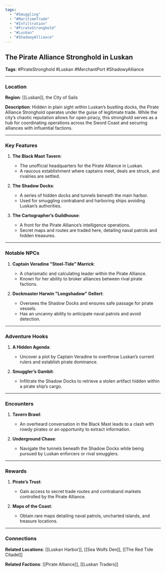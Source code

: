```yaml
---
tags:
  - "#Smuggling"
  - "#MaritimeTrade"
  - "#Infiltration"
  - "#PirateStronghold"
  - "#Luskan"
  - "#ShadowyAlliance"
---
```

## The Pirate Alliance Stronghold in Luskan

**Tags**: #PirateStronghold #Luskan #MerchantPort #ShadowyAlliance

---

### Location

**Region**: [[Luskan]], the City of Sails

**Description**: Hidden in plain sight within Luskan’s bustling docks, the Pirate Alliance Stronghold operates under the guise of legitimate trade. While the city’s chaotic reputation allows for open piracy, this stronghold serves as a hub for coordinating operations across the Sword Coast and securing alliances with influential factions.

---

### Key Features

1. **The Black Mast Tavern**:
    
    - The unofficial headquarters for the Pirate Alliance in Luskan.
    - A raucous establishment where captains meet, deals are struck, and rivalries are settled.
2. **The Shadow Docks**:
    
    - A series of hidden docks and tunnels beneath the main harbor.
    - Used for smuggling contraband and harboring ships avoiding Luskan’s authorities.
3. **The Cartographer’s Guildhouse**:
    
    - A front for the Pirate Alliance’s intelligence operations.
    - Secret maps and routes are traded here, detailing naval patrols and hidden treasures.

---

### Notable NPCs

1. **Captain Veradine "Steel-Tide" Marrick**:
    
    - A charismatic and calculating leader within the Pirate Alliance.
    - Known for her ability to broker alliances between rival pirate factions.
2. **Dockmaster Harwin "Longshadow" Gellert**:
    
    - Oversees the Shadow Docks and ensures safe passage for pirate vessels.
    - Has an uncanny ability to anticipate naval patrols and avoid detection.

---

### Adventure Hooks

1. **A Hidden Agenda**:
    
    - Uncover a plot by Captain Veradine to overthrow Luskan’s current rulers and establish pirate dominance.
2. **Smuggler’s Gambit**:
    
    - Infiltrate the Shadow Docks to retrieve a stolen artifact hidden within a pirate ship’s cargo.

---

### Encounters

1. **Tavern Brawl**:
    
    - An overheard conversation in the Black Mast leads to a clash with rowdy pirates or an opportunity to extract information.
2. **Underground Chase**:
    
    - Navigate the tunnels beneath the Shadow Docks while being pursued by Luskan enforcers or rival smugglers.

---

### Rewards

1. **Pirate’s Trust**:
    
    - Gain access to secret trade routes and contraband markets controlled by the Pirate Alliance.
2. **Maps of the Coast**:
    
    - Obtain rare maps detailing naval patrols, uncharted islands, and treasure locations.

---

### Connections

**Related Locations**: [[Luskan Harbor]], [[Sea Wolfs Den]], [[The Red Tide Citadel]]

**Related Factions**: [[Pirate Alliance]], [[Luskan Traders]]